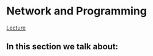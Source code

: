 # Network and Programming

[Lecture](https://www.py4e.com/html3/12-network)

In this section we talk about:
- 